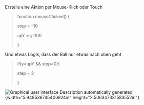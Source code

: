 Erstelle eine Aktion per Mouse-Klick oder Touch

> function mouseClicked() {
>
> step = -10
>
> upY = y-100
>
> }

Und etwas Logik, dass der Ball nur etwas nach oben geht

> if(y\<upY && step\<0){
>
> step = 2
>
> }

![Graphical user interface Description automatically
generated](./img/media/image5.png){width="5.948536745406824in"
height="2.506347331583552in"}